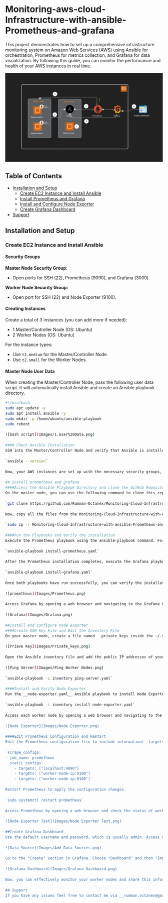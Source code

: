 # Monitoring-aws-cloud-Infrastructure-with-ansible-Prometheus-and-grafana
This project demonstrates how to set up a comprehensive infrastructure monitoring system on Amazon Web Services (AWS) using Ansible for orchestration, Prometheus for metrics collection, and Grafana for data visualization. By following this guide, you can monitor the performance and health of your AWS instances in real time.

![monitoring aws cloud infrastructure with ansible prometheus and grafana](Images/Cloud%20Infa%20Monitoring%20.gif)

## Table of Contents

- [Installation and Setup](#installation-and-setup)
  - [Create EC2 Instance and Install Ansible](#create-ec2-instance-and-install-ansible)
  - [Install Prometheus and Grafana](#install-prometheus-and-grafana)
  - [Install and Configure Node Exporter](#install-and-configure-node-exporter)
  - [Create Grafana Dashboard](#create-grafana-dashboard)
- [Support](#support)

## Installation and Setup

### Create EC2 Instance and Install Ansible

#### Security Groups

**Master Node Security Group:**
- Open ports for SSH (22), Prometheus (9090), and Grafana (3000).

**Worker Node Security Group:**
- Open port for SSH (22) and Node Exporter (9100).

#### Creating Instances

Create a total of 3 instances (you can add more if needed):
- 1 Master/Controller Node (OS: Ubuntu)
- 2 Worker Nodes (OS: Ubuntu)

For the instance types:
- Use `t2.medium` for the Master/Controller Node.
- Use `t2.small` for the Worker Nodes.

#### Master Node User Data

When creating the Master/Controller Node, pass the following user data script. It will automatically install Ansible and create an Ansible playbook directory.
```bash
#!/bin/bash
sudo apt update -y
sudo apt install ansible -y
sudo mkdir -p /home/ubuntu/ansible-playbook
sudo reboot

![bash script](Images/1.User%20Data.png)

#### Check Ansible Installation
SSH into the Master/Controller Node and verify that Ansible is installed.

`ansible --version` 

Now, your AWS instances are set up with the necessary security groups, and Ansible is installed on the Master/Controller Node for further configuration.

## Install prometheus and grafana
####Access the Ansible Playbook Directory and clone the GitHub Repository 
On the master node, you can use the following command to clone this repository.

`git clone ﻿https://github.com/Rumman-Octanex/Monitoring-Cloud-Infrastructure-with-ansible-Prometheus-and-grafana.git `

Now, copy all the files from the Monitoring-Cloud-Infrastructure-with-ansible-Prometheus-and-grafana directory to the ansible-playbook directory.

`sudo cp -r Monitoring-Cloud-Infrastructure-with-ansible-Prometheus-and-grafana/* ansible-playbook/`

####Run the Playbooks and Verify the installation
Execute the Prometheus playbook using the ansible-playbook command. For example:

`ansible-playbook install-prometheus.yaml`

After the Prometheus installation completes, execute the Grafana playbook similarly:

`ansible-playbook install-grafana.yaml`

Once both playbooks have run successfully, you can verify the installations. Access Prometheus by opening a web browser and navigating to the Prometheus URL using the appropriate port number, e.g., http://master-node-ip:9090.

![prometheus](Images/Prometheus.png)

Access Grafana by opening a web browser and navigating to the Grafana URL with the relevant port, typically http://master-node-ip:3000 . Ensure that both applications are working correctly.

![Grafana](Images/Grafana.png)

##Install and configure node exporter
####Create SSH Key File and Edit the Inventory File
On your master node, create a file named __private_keys inside the ~/.ssh/  directory__. Save the private key of the .pem file you downloaded when creating the instances into the private_keys file.

![Priave Key](Images/Private_keys.png)

Open the Ansible inventory file and add the public IP addresses of your worker nodes. The inventory file is typically named inventory. Run the __ping-server.yaml__ Ansible playbook to ensure that the master node can connect with the worker nodes.

![Ping Server](Images/Ping Worker Nodes.png)

`ansible-playbook -i inventory ping-server.yaml`

####Install and Verify Node Exporter
Run the __node-exporter.yaml__ Ansible playbook to install Node Exporter on the worker nodes.

`ansible-playbook -i inventory install-node-exporter.yaml`

Access each worker node by opening a web browser and navigating to the worker's URL using port 9100 __(e.g., http://worker-node-ip:9100)__. Ensure that Node Exporter is working properly.

![Node Exporter](Images/Node Exporter.png)

####Edit Prometheus Configuration and Restart
Edit the Prometheus configuration file to include information(- targets) about your worker nodes. Located at __/opt/prometheus/prometheus-2.47.0-rc.0.linux-amd64/prometheus.yml.__

`scrape_configs:
- job_name: prometheus
  static_configs:
    - targets: ["localhost:9090"]
    - targets: ["worker-node-ip:9100"]
    - targets: ["worker-node-ip:9100"]`

Restart Prometheus to apply the configuration changes.

`sudo systemctl restart prometheus`

Access Prometheus by opening a web browser and check the status of worker nodes in Prometheus to ensure they are UP and collecting metrics.

![Node Exporter Test](Images/Node Exporter Test.png)

##Create Grafana Dashboard
Use the default username and password, which is usually admin. Access Grafana via its web interface. Add Prometheus as a data source from connections.

![Data Source](Images/Add Data Sources.png)

Go to the "Create" section in Grafana. Choose "Dashboard" and then "Import. Import this (https://grafana.com/grafana/dashboards/1860-node-exporter-full/) pre-made dashboard from Grafana Labs, by pasting the JSON link, or you can create one from scratch based on your requirements.

![Grafana Dashboard](Images/Grafana Dashboard.png)

Now, you can effectively monitor your worker nodes and share this information with others.

## Support
If you have any issues feel free to contact me via ﻿__rumman.octanex@gmail.com.__




































